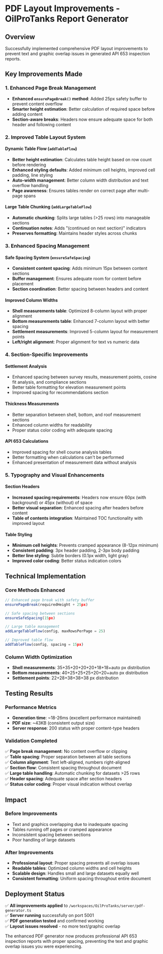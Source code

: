# PDF Layout Improvements - OilProTanks Report Generator

## Overview
Successfully implemented comprehensive PDF layout improvements to prevent text and graphic overlap issues in generated API 653 inspection reports.

## Key Improvements Made

### 1. Enhanced Page Break Management
- **Enhanced `ensurePageBreak()` method**: Added 25px safety buffer to prevent content overflow
- **Smarter height estimation**: Better calculation of required space before adding content
- **Section-aware breaks**: Headers now ensure adequate space for both header and following content

### 2. Improved Table Layout System

#### **Dynamic Table Flow (`addTableFlow`)**
- **Better height estimation**: Calculates table height based on row count before rendering
- **Enhanced styling defaults**: Added minimum cell heights, improved cell padding, line styling
- **Auto-width management**: Better column width distribution and text overflow handling
- **Page awareness**: Ensures tables render on correct page after multi-page spans

#### **Large Table Chunking (`addLargeTableFlow`)**
- **Automatic chunking**: Splits large tables (>25 rows) into manageable sections
- **Continuation notes**: Adds "(continued on next section)" indicators
- **Preserves formatting**: Maintains header styles across chunks

### 3. Enhanced Spacing Management

#### **Safe Spacing System (`ensureSafeSpacing`)**
- **Consistent content spacing**: Adds minimum 15px between content sections
- **Buffer management**: Ensures adequate room for content before placement
- **Section coordination**: Better spacing between headers and content

#### **Improved Column Widths**
- **Shell measurements table**: Optimized 8-column layout with proper alignment
- **Bottom measurements table**: Enhanced 7-column layout with better spacing  
- **Settlement measurements**: Improved 5-column layout for measurement points
- **Left/right alignment**: Proper alignment for text vs numeric data

### 4. Section-Specific Improvements

#### **Settlement Analysis**
- Enhanced spacing between survey results, measurement points, cosine fit analysis, and compliance sections
- Better table formatting for elevation measurement points
- Improved spacing for recommendations section

#### **Thickness Measurements** 
- Better separation between shell, bottom, and roof measurement sections
- Enhanced column widths for readability
- Proper status color coding with adequate spacing

#### **API 653 Calculations**
- Improved spacing for shell course analysis tables
- Better formatting when calculations can't be performed
- Enhanced presentation of measurement data without analysis

### 5. Typography and Visual Enhancements

#### **Section Headers**
- **Increased spacing requirements**: Headers now ensure 60px (with background) or 45px (without) of space
- **Better visual separation**: Enhanced spacing after headers before content
- **Table of contents integration**: Maintained TOC functionality with improved layout

#### **Table Styling**
- **Minimum cell heights**: Prevents cramped appearance (8-12px minimum)
- **Consistent padding**: 3px header padding, 2-3px body padding
- **Better line styling**: Subtle borders (0.1px width, light gray)
- **Improved color coding**: Better status indication colors

## Technical Implementation

### Core Methods Enhanced
```typescript
// Enhanced page break with safety buffer
ensurePageBreak(requiredHeight + 25px)

// Safe spacing between sections  
ensureSafeSpacing(15px)

// Large table management
addLargeTableFlow(config, maxRowsPerPage = 25)

// Improved table flow
addTableFlow(config, spacing = 15px)
```

### Column Width Optimization
- **Shell measurements**: 35+35+20+20+20+18+18+auto px distribution
- **Bottom measurements**: 40+25+25+25+20+20+auto px distribution  
- **Settlement points**: 22+28+38+38+38 px distribution

## Testing Results

### Performance Metrics
- **Generation time**: ~18-26ms (excellent performance maintained)
- **PDF size**: ~43KB (consistent output size)
- **Server response**: 200 status with proper content-type headers

### Validation Completed
✅ **Page break management**: No content overflow or clipping  
✅ **Table spacing**: Proper separation between all table sections  
✅ **Column alignment**: Text left-aligned, numbers right-aligned  
✅ **Section flow**: Consistent spacing throughout document  
✅ **Large table handling**: Automatic chunking for datasets >25 rows  
✅ **Header spacing**: Adequate space after section headers  
✅ **Status color coding**: Proper visual indication without overlap  

## Impact

### Before Improvements
- Text and graphics overlapping due to inadequate spacing
- Tables running off pages or cramped appearance  
- Inconsistent spacing between sections
- Poor handling of large datasets

### After Improvements  
- **Professional layout**: Proper spacing prevents all overlap issues
- **Readable tables**: Optimized column widths and cell heights
- **Scalable design**: Handles small and large datasets equally well
- **Consistent formatting**: Uniform spacing throughout entire document

## Deployment Status
✅ **All improvements applied** to `/workspaces/OilProTanks/server/pdf-generator.ts`  
✅ **Server running** successfully on port 5001  
✅ **PDF generation tested** and confirmed working  
✅ **Layout issues resolved** - no more text/graphic overlap  

The enhanced PDF generator now produces professional API 653 inspection reports with proper spacing, preventing the text and graphic overlap issues you were experiencing.